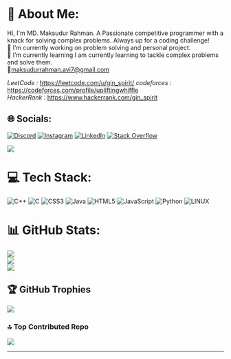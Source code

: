 # 💫 About Me:
Hi, I'm MD. Maksudur Rahman. A Passionate competitive programmer with a knack for solving complex problems. Always up for a coding challenge!<br>🔭 I’m currently working on problem solving and personal project.<br>🌱 I’m currently learning I am currently learning to tackle complex problems and solve them.<br>📧maksudurrahman.avi7@gmail.com

<I>LeetCode : </I>      https://leetcode.com/u/gin_spirit/
<I>codeforces : </I>    https://codeforces.com/profile/upliftingwhiffle <br>
<I>HackerRank : </I>    https://www.hackerrank.com/gin_spirit

## 🌐 Socials:
[![Discord](https://img.shields.io/badge/Discord-%237289DA.svg?logo=discord&logoColor=white)](https://discord.gg/gin_spirit) [![Instagram](https://img.shields.io/badge/Instagram-%23E4405F.svg?logo=Instagram&logoColor=white)](https://instagram.com/upolymorphous) [![LinkedIn](https://img.shields.io/badge/LinkedIn-%230077B5.svg?logo=linkedin&logoColor=white)](https://linkedin.com/in/md-maksudur-rahman-1a47a5260) [![Stack Overflow](https://img.shields.io/badge/-Stackoverflow-FE7A16?logo=stack-overflow&logoColor=white)](https://stackoverflow.com/users/gin_spirit) 

[![](https://visitcount.itsvg.in/api?id=ginSpirit&icon=2&color=6)](https://visitcount.itsvg.in)
# 💻 Tech Stack:
![C++](https://img.shields.io/badge/c++-%2300599C.svg?style=flat&logo=c%2B%2B&logoColor=white) ![C](https://img.shields.io/badge/c-%2300599C.svg?style=flat&logo=c&logoColor=white) ![CSS3](https://img.shields.io/badge/css3-%231572B6.svg?style=flat&logo=css3&logoColor=white) ![Java](https://img.shields.io/badge/java-%23ED8B00.svg?style=flat&logo=java&logoColor=white) ![HTML5](https://img.shields.io/badge/html5-%23E34F26.svg?style=flat&logo=html5&logoColor=white) ![JavaScript](https://img.shields.io/badge/javascript-%23323330.svg?style=flat&logo=javascript&logoColor=%23F7DF1E) ![Python](https://img.shields.io/badge/python-3670A0?style=flat&logo=python&logoColor=ffdd54) ![LINUX](https://img.shields.io/badge/Linux-FCC624?style=flat&logo=linux&logoColor=black)
# 📊 GitHub Stats:
![](https://github-readme-stats.vercel.app/api?username=ginSpirit&theme=gruvbox&hide_border=false&include_all_commits=true&count_private=false)<br/>
![](https://github-readme-streak-stats.herokuapp.com/?user=ginSpirit&theme=gruvbox&hide_border=false)<br/>
![](https://github-readme-stats.vercel.app/api/top-langs/?username=ginSpirit&theme=gruvbox&hide_border=false&include_all_commits=true&count_private=false&layout=compact)

## 🏆 GitHub Trophies
![](https://github-profile-trophy.vercel.app/?username=ginSpirit&theme=matrix&no-frame=false&no-bg=false&margin-w=4)

### 🔝 Top Contributed Repo
![](https://github-contributor-stats.vercel.app/api?username=ginSpirit&limit=5&theme=onedark&combine_all_yearly_contributions=true)

---
